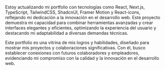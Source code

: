 Estoy actualizando mi portfolio con tecnologías como React, Next.js, TypeScript, TailwindCSS, ShadcnUI, Framer Motion y React-icons, reflejando mi dedicación a la innovación en el desarrollo web. Este proyecto demuestra mi capacidad para combinar herramientas avanzadas y crear interfaces elegantes y eficientes, optimizando la experiencia del usuario y destacando mi adaptabilidad a diversas demandas técnicas.

Este portfolio es una vitrina de mis logros y habilidades, diseñado para mostrar mis proyectos y colaboraciones significativas. Con él, busco establecer conexiones con futuros colaboradores y empleadores, evidenciando mi compromiso con la calidad y la innovación en el desarrollo web.
